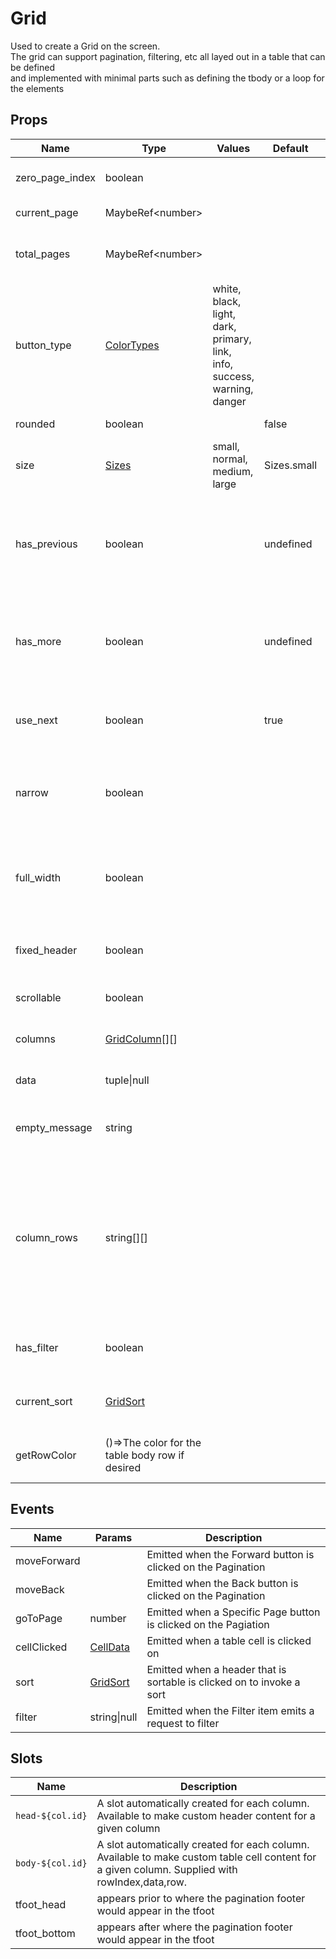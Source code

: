 # Grid

Used to create a Grid on the screen.\
The grid can support pagination, filtering, etc all layed out in a table that can be defined\
and implemented with minimal parts such as defining the tbody or a loop for the elements
## Props

| Name    | Type | Values | Default | Description |
| -------- | ------- | -------- | ------- | ------- |
| zero_page_index | boolean ||  | Set to true if the first page is 0|
| current_page | MaybeRef\<number\> ||  | The current page number|
| total_pages | MaybeRef\<number\> ||  | The total number of pages available|
| button_type | [ColorTypes](../enums.md#ColorTypes) |white, black, light, dark, primary, link, info, success, warning, danger|  | Set the color of the buttons|
| rounded | boolean || false | Use rounded buttons|
| size | [Sizes](../enums.md#Sizes) |small, normal, medium, large| Sizes.small | The size of the pagination buttons|
| has_previous | boolean || undefined | Indicates if there are previous items in the paging so Previous/Older should be enabled|
| has_more | boolean || undefined | Indicates if there are more items in the paging so Next/Newer should be enabled|
| use_next | boolean || true | Indicates if it should use Next/Previous instead of Newer/Older|
| narrow | boolean ||  | Indicates if the table should be made narrow (minimal padding)|
| full_width | boolean ||  | Indicates if the width of the table should be the max allowed and not based on the content|
| fixed_header | boolean ||  | Indicates if the table header should be fixed|
| scrollable | boolean ||  | Indicates of the table is scrollable|
| columns | [GridColumn](../types.md#GridColumn)\[\]\[\] ||  | The columns to define the grid with|
| data | tuple\|null ||  | The data belonging to the grid|
| empty_message | string ||  | A custom empty data message if desired|
| column_rows | string\[\]\[\] ||  | Allows modifying how the columns are layed out within the grid by supplying the column ids.<br/>Otherwise it simply goes in the order defined, left to right.|
| has_filter | boolean ||  | Indicates if a Filter should be placed in the header|
| current_sort | [GridSort](../types.md#GridSort) ||  | Defines how the data is currently sorted|
| getRowColor | ()=>The color for the table body row if desired ||  | Called to get a color for a given table body row|
## Events

| Name    | Params | Description |
| ------- | ------- | ------- |
| moveForward||Emitted when the Forward button is clicked on the Pagination|
| moveBack||Emitted when the Back button is clicked on the Pagination|
| goToPage|number|Emitted when a Specific Page button is clicked on the Pagiation|
| cellClicked|[CellData](../types.md#CellData)|Emitted when a table cell is clicked on|
| sort|[GridSort](../types.md#GridSort)|Emitted when a header that is sortable is clicked on to invoke a sort|
| filter|string\|null|Emitted when the Filter item emits a request to filter|
## Slots

| Name    | Description |
| ------- | ------- |
| `head-${col.id}`|A slot automatically created for each column.  Available to make custom header content for a given column|
| `body-${col.id}`|A slot automatically created for each column.  Available to make custom table cell content for a given column.  Supplied with rowIndex,data,row.|
| tfoot_head|appears prior to where the pagination footer would appear in the tfoot|
| tfoot_bottom|appears after where the pagination footer would appear in the tfoot|
